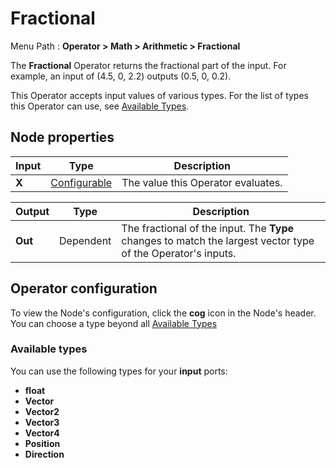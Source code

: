 # Fractional

Menu Path : **Operator > Math > Arithmetic > Fractional**  

The **Fractional** Operator returns the fractional part of the input. For example, an input of (4.5, 0, 2.2) outputs (0.5, 0, 0.2).

This Operator accepts input values of various types. For the list of types this Operator can use, see [Available Types](#AvailableTypes). 

## Node properties

| **Input** | **Type**                                | **Description**                    |
| --------- | --------------------------------------- | ---------------------------------- |
| **X**     | [Configurable](#operator-configuration) | The value this Operator evaluates. |

| **Output** | **Type**  | **Description**                                              |
| ---------- | --------- | ------------------------------------------------------------ |
| **Out**    | Dependent | The fractional of the input. The **Type** changes to match the largest vector type of the Operator's inputs. |

## Operator configuration

To view the Node's configuration, click the **cog** icon in the Node's header. You can choose a type beyond all [Available Types](#AvailableTypes)

<a name="AvailableTypes"></a>

### Available types

You can use the following types for your **input** ports:

- **float**
- **Vector**
- **Vector2**
- **Vector3**
- **Vector4**
- **Position**
- **Direction**